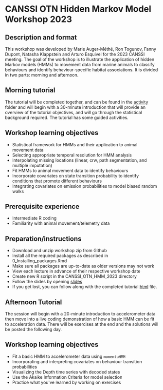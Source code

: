# CANSSI OTN Hidden Markov Model Workshop 2023

## Description and format

  This workshop was developed by Marie Auger-Méthé, Ron Togunov, Fanny Dupont, Natasha Klappstein and Arturo Esquivel for the 2023 CANSSI meeting. The goal of the workshop is to illustrate the application of hidden Markov models (HMMs) to movement data from marine animals to classify behaviours and identify behaviour-specific habitat associations. It is divided in two parts: morning and afternoon.

  
## Morning tutorial 
The tutorial will be completed together, and can be found in the [activity](./Morning_Tutorial/Activity/Tutorial_Narwhal_morning_activity.Rmd) folder and will begin with a 30-minute introduction that will provide an overview of the tutorial objectives, and will go through the statistical background required. The tutorial has some guided activities.

## Workshop learning objectives

- Statistical framework for HMMs and their application to animal movement data
- Selecting appropriate temporal resolution for HMM analysis
- Interpolating missing locations (linear, crw, path segmentation, and multiple imputation)
- Fit HMMs to animal movement data to identify behaviours
- Incorporate covariates on state transition probability to identify conditions that promote different behaviours
- Integrating covariates on emission probabilities to model biased random walks 

## Prerequisite experience

- Intermediate R coding
- Familiarity with animal movement/telemetry data

## Preparation/instructions

- Download and unzip workshop zip from Github
- Install all the required packages as described in 0_Installing_packages.Rmd
- Make sure all packages are up-to-date as older versions may not work
- View each lecture in advance of their respective workshop date
- Create new R script in the CANSSI_OTN_HMM_2023 directory
- Follow the slides by opening  [slides](./Morning_Tutorial/presentation_slides.pdf)
- If you get lost, you can follow along with the completed tutorial [html](./Morning_Tutorial/Narwhal/Tutorial_Narwhal_morning.html) file.

## Afternoon Tutorial

The session will begin with a 20-minute introduction to accelerometer data then move into a live coding demonstration of how a basic HMM can be fit to acceleration data. There will be exercises at the end and the solutions will be posted the following day. 

## Workshop learning objectives 

  - Fit a basic HMM to accelerometer data using `momentuHMM`
  - Incorporating and interpreting covariates on behaviour transition probabilities
  - Visualizing the Depth time series with decoded states
  - Use the Akaike Information Criteria for model selection
  - Practice what you've learned by working on exercises 
